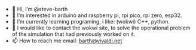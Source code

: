 - 👋 Hi, I’m @steve-barth
- 👀 I’m interested in arduino and raspberry pi, rpi pico, rpi zero, esp32.
- 🌱 I’m currently learning programing, i like: (wokwi) C++, python. 
- 💞️ I would like to contact the wokwi site,
to solve the operational problem of the simulation that had previously worked on it.
- 📫 How to reach me email: barth@vivaldi.net

<!---
steve-barth/steve-barth is a ✨ special ✨ repository because its `README.md` (this file) appears on your GitHub profile.
You can click the Preview link to take a look at your changes.
--->
